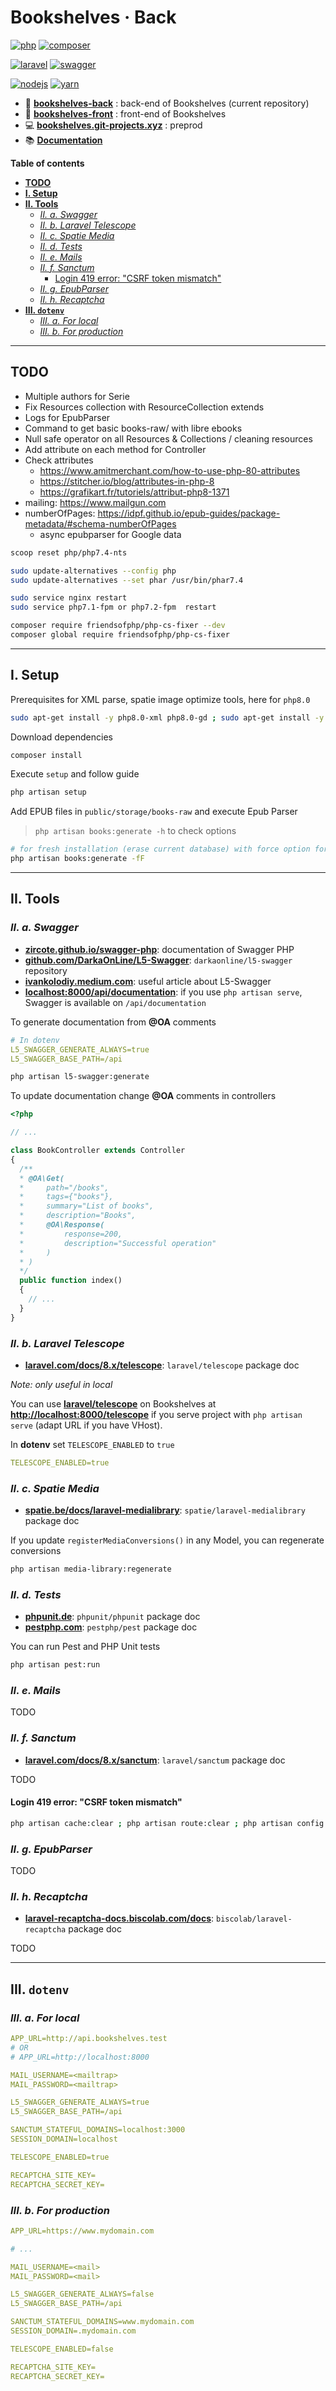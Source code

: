 # Bookshelves · Back <!-- omit in toc -->

[![php](https://img.shields.io/badge/dynamic/json?label=PHP&query=require.php&url=https%3A%2F%2Fgitlab.com%2FEwieFairy%2Fbookshelves-back%2F-%2Fraw%2Fmaster%2Fcomposer.json&logo=php&logoColor=ffffff&color=777bb4&style=flat-square)](https://www.php.net)
[![composer](https://img.shields.io/static/v1?label=Composer&message=v2.0&color=885630&style=flat-square&logo=composer&logoColor=ffffff)](https://getcomposer.org)

[![laravel](https://img.shields.io/static/v1?label=Laravel&message=v8.0&color=ff2d20&style=flat-square&logo=laravel&logoColor=ffffff)](https://laravel.com)
[![swagger](https://img.shields.io/static/v1?label=Swagger&message=v3.0&color=85EA2D&style=flat-square&logo=swagger&logoColo=ffffff)](https://swagger.io)

[![nodejs](https://img.shields.io/static/v1?label=NodeJS&message=14.15&color=339933&style=flat-square&logo=node.js&logoColor=ffffff)](https://nodejs.org/en)
[![yarn](https://img.shields.io/static/v1?label=Yarn&message=v1.2&color=2C8EBB&style=flat-square&logo=yarn&logoColor=ffffff)](https://yarnpkg.com/lang/en/)

- 📀 [**bookshelves-back**](https://gitlab.com/EwieFairy/bookshelves-back) : back-end of Bookshelves (current repository)
- 🎨 [**bookshelves-front**](https://gitlab.com/EwieFairy/bookshelves-front) : front-end of Bookshelves
- 💻 [**bookshelves.git-projects.xyz**](https://bookshelves.git-projects.xyz) : preprod
- 📚 [**Documentation**](https://bookshelves.git-projects.xyz/api/documentation)

**Table of contents**

- [**TODO**](#todo)
- [**I. Setup**](#i-setup)
- [**II. Tools**](#ii-tools)
  - [*II. a. Swagger*](#ii-a-swagger)
  - [*II. b. Laravel Telescope*](#ii-b-laravel-telescope)
  - [*II. c. Spatie Media*](#ii-c-spatie-media)
  - [*II. d. Tests*](#ii-d-tests)
  - [*II. e. Mails*](#ii-e-mails)
  - [*II. f. Sanctum*](#ii-f-sanctum)
    - [Login 419 error: "CSRF token mismatch"](#login-419-error-csrf-token-mismatch)
  - [*II. g. EpubParser*](#ii-g-epubparser)
  - [*II. h. Recaptcha*](#ii-h-recaptcha)
- [**III. `dotenv`**](#iii-dotenv)
  - [*III. a. For local*](#iii-a-for-local)
  - [*III. b. For production*](#iii-b-for-production)

---

## **TODO**

- Multiple authors for Serie
- Fix Resources collection with ResourceCollection extends
- Logs for EpubParser
- Command to get basic books-raw/ with libre ebooks
- Null safe operator on all Resources & Collections / cleaning resources
- Add attribute on each method for Controller
- Check attributes
  - <https://www.amitmerchant.com/how-to-use-php-80-attributes>
  - <https://stitcher.io/blog/attributes-in-php-8>
  - <https://grafikart.fr/tutoriels/attribut-php8-1371>
- mailing: <https://www.mailgun.com>
- numberOfPages: <https://idpf.github.io/epub-guides/package-metadata/#schema-numberOfPages>
  - async epubparser for Google data

```bash
scoop reset php/php7.4-nts

sudo update-alternatives --config php
sudo update-alternatives --set phar /usr/bin/phar7.4

sudo service nginx restart
sudo service php7.1-fpm or php7.2-fpm  restart

composer require friendsofphp/php-cs-fixer --dev
composer global require friendsofphp/php-cs-fixer
```

---

## **I. Setup**

Prerequisites for XML parse, spatie image optimize tools, here for `php8.0`

```bash
sudo apt-get install -y php8.0-xml php8.0-gd ; sudo apt-get install -y jpegoptim optipng pngquant gifsicle webp ; npm install -g svgo
```

Download dependencies

```bash
composer install
```

Execute `setup` and follow guide

```bash
php artisan setup
```

Add EPUB files in `public/storage/books-raw` and execute Epub Parser

> `php artisan books:generate -h` to check options

```bash
# for fresh installation (erase current database) with force option for production
php artisan books:generate -fF
```

---

## **II. Tools**

### *II. a. Swagger*

- [**zircote.github.io/swagger-php**](https://zircote.github.io/swagger-php/): documentation of Swagger PHP
- [**github.com/DarkaOnLine/L5-Swagger**](https://github.com/DarkaOnLine/L5-Swagger): `darkaonline/l5-swagger` repository
- [**ivankolodiy.medium.com**](https://ivankolodiy.medium.com/how-to-write-swagger-documentation-for-laravel-api-tips-examples-5510fb392a94): useful article about L5-Swagger
- [**localhost:8000/api/documentation**](http://localhost:8000/api/documentation): if you use `php artisan serve`, Swagger is available on `/api/documentation`

To generate documentation from **@OA** comments

```yml
# In dotenv
L5_SWAGGER_GENERATE_ALWAYS=true
L5_SWAGGER_BASE_PATH=/api
```

```bash
php artisan l5-swagger:generate
```

To update documentation change **@OA** comments in controllers

```php
<?php

// ...

class BookController extends Controller
{
  /**
  * @OA\Get(
  *     path="/books",
  *     tags={"books"},
  *     summary="List of books",
  *     description="Books",
  *     @OA\Response(
  *         response=200,
  *         description="Successful operation"
  *     )
  * )
  */
  public function index()
  {
    // ...
  }
}

```

### *II. b. Laravel Telescope*

- [**laravel.com/docs/8.x/telescope**](https://laravel.com/docs/8.x/telescope): `laravel/telescope` package doc

*Note: only useful in local*

You can use [**laravel/telescope**](https://github.com/laravel/telescope) on Bookshelves at [**http://localhost:8000/telescope**](http://localhost:8000/telescope) if you serve project with `php artisan serve` (adapt URL if you have VHost).

In **dotenv** set `TELESCOPE_ENABLED` to `true`

```yml
TELESCOPE_ENABLED=true
```

### *II. c. Spatie Media*

- [**spatie.be/docs/laravel-medialibrary**](https://spatie.be/docs/laravel-medialibrary/v9/introduction): `spatie/laravel-medialibrary` package doc

If you update `registerMediaConversions()` in any Model, you can regenerate conversions

```bash
php artisan media-library:regenerate
```

### *II. d. Tests*

- [**phpunit.de**](https://phpunit.de): `phpunit/phpunit` package doc
- [**pestphp.com**](https://pestphp.com): `pestphp/pest` package doc

You can run Pest and PHP Unit tests

```bash
php artisan pest:run
```

### *II. e. Mails*

TODO

### *II. f. Sanctum*

- [**laravel.com/docs/8.x/sanctum**](https://laravel.com/docs/8.x/sanctum): `laravel/sanctum` package doc

TODO

#### Login 419 error: "CSRF token mismatch"

```bash
php artisan cache:clear ; php artisan route:clear ; php artisan config:clear ; php artisan view:clear ; php artisan optimize:clear
```

### *II. g. EpubParser*

TODO

### *II. h. Recaptcha*

- [**laravel-recaptcha-docs.biscolab.com/docs**](https://laravel-recaptcha-docs.biscolab.com/docs/intro): `biscolab/laravel-recaptcha` package doc

TODO

---

## **III. `dotenv`**

### *III. a. For local*

```yml
APP_URL=http://api.bookshelves.test
# OR
# APP_URL=http://localhost:8000

MAIL_USERNAME=<mailtrap>
MAIL_PASSWORD=<mailtrap>

L5_SWAGGER_GENERATE_ALWAYS=true
L5_SWAGGER_BASE_PATH=/api

SANCTUM_STATEFUL_DOMAINS=localhost:3000
SESSION_DOMAIN=localhost

TELESCOPE_ENABLED=true

RECAPTCHA_SITE_KEY=
RECAPTCHA_SECRET_KEY=
```

### *III. b. For production*

```yml
APP_URL=https://www.mydomain.com

# ...

MAIL_USERNAME=<mail>
MAIL_PASSWORD=<mail>

L5_SWAGGER_GENERATE_ALWAYS=false
L5_SWAGGER_BASE_PATH=/api

SANCTUM_STATEFUL_DOMAINS=www.mydomain.com
SESSION_DOMAIN=.mydomain.com

TELESCOPE_ENABLED=false

RECAPTCHA_SITE_KEY=
RECAPTCHA_SECRET_KEY=
```
